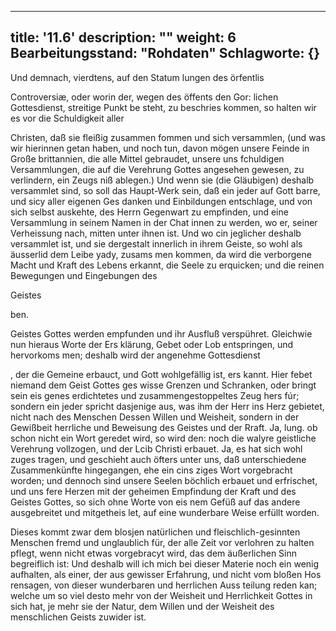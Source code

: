 
---
title: '11.6'
description: ""
weight: 6
Bearbeitungsstand: "Rohdaten"
Schlagworte: {}
---
<!-- Seite 488 -->

Und demnach, vierdtens, auf den Statum lungen des örfentlis

Controversiæ, oder worin der, wegen des öffents den Gor: lichen Gottesdienst, streitige Punkt be steht, zu beschries kommen, so halten wir es vor die Schuldigkeit aller

Christen, daß sie fleißig zusammen fommen und sich versammlen, (und was wir hierinnen getan haben, und noch tun, davon mögen unsere Feinde in Große brittannien, die alle Mittel gebraudet, unsere uns fchuldigen Versammlungen, die auf die Verehrung Gottes angesehen gewesen, zu verlindern, ein Zeugs niß ablegen.) Und wenn sie (die Gläubigen) deshalb versammlet sind, so soll das Haupt-Werk sein, daß ein jeder auf Gott barre, und sicy aller eigenen Ges danken und Einbildungen entschlage, und von sich selbst auskehte, des Herrn Gegenwart zu empfinden, und eine Versammlung in seinem Namen in der Chat innen zu werden, wo er, seiner Verheissung nach, mitten unter ihnen ist. Und wo cin jeglicher deshalb versammlet ist, und sie dergestalt innerlich in ihrem Geiste, so wohl als äusserlid dem Leibe yady, zusams men kommen, da wird die verborgene Macht und Kraft des Lebens erkannt, die Seele zu erquicken; und die reinen Bewegungen und Eingebungen des

Geistes

ben.
<!-- Seite 489 -->
Geistes Gottes werden empfunden und ihr Ausfluß verspühret. Gleichwie nun hieraus Worte der Ers klärung, Gebet oder Lob entspringen, und hervorkoms men; deshalb wird der angenehme Gottesdienst

, der die Gemeine erbauct, und Gott wohlgefällig ist, ers kannt. Hier febet niemand dem Geist Gottes ges wisse Grenzen und Schranken, oder bringt sein eis genes erdichtetes und zusammengestoppeltes Zeug hers fúr; sondern ein jeder spricht dasjenige aus, was ihm der Herr ins Herz gebietet, nicht nach des Menschen Dessen Willen und Weisheit, sondern in der Gewißbeit herrliche und Beweisung des Geistes und der Rraft. Ja, lung. ob schon nicht ein Wort geredet wird, so wird den: noch die walyre geistliche Verehrung vollzogen, und der Lcib Christi erbauet. Ja, es hat sich wohl zuges tragen, und geschieht auch öfters unter uns, daß unterschiedene Zusammenkünfte hingegangen, ehe ein cins ziges Wort vorgebracht worden; und dennoch sind unsere Seelen böchlich erbauet und erfrischet, und uns fere Herzen mit der geheimen Empfindung der Kraft und des Geistes Gottes, so sich ohne Worte von eis nem Gefüß auf das andere ausgebreitet und mitgetheis let, auf eine wunderbare Weise erfüllt worden.

Dieses kommt zwar dem blosjen natürlichen und fleischlich-gesinnten Menschen fremd und unglaublich für, der alle Zeit vor verlohren zu halten pflegt, wenn nicht etwas vorgebracyt wird, das dem äußerlichen Sinn begreiflich ist: Und deshalb
 will ich mich bei dieser Materie noch ein wenig aufhalten, als einer, der aus gewisser Erfahrung, und nicht vom bloßen Hos rensagen, von dieser wunderbaren und herrlichen Auss teilung reden kan; welche um so viel desto mehr von der Weisheit und Herrlichkeit Gottes in sich hat, je mehr sie der Natur, dem Willen und der Weisheit des menschlichen Geists zuwider ist.

